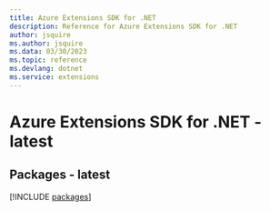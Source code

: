 ```yaml
---
title: Azure Extensions SDK for .NET
description: Reference for Azure Extensions SDK for .NET
author: jsquire
ms.author: jsquire
ms.data: 03/30/2023
ms.topic: reference
ms.devlang: dotnet
ms.service: extensions
---
```

# Azure Extensions SDK for .NET - latest
## Packages - latest
[!INCLUDE [packages](extensions-index.md)]